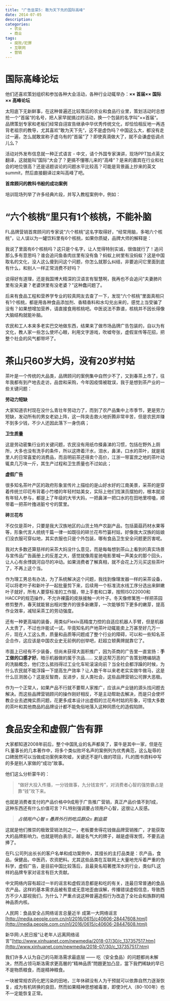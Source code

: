 ```yaml
---
title: "广告韭菜5: 敢为天下先的国际高峰"
date: 2014-07-05
description: 
categories:
  - 农业
  - 商业
tags:
  - 腐败/犯罪
  - 互联网
  - 营销
---
```




# **国际高峰论坛**

他们还喜欢策划组织和参加各种大会活动，各种行业动辄举办：**×× 首届×× 国际×× 高峰论坛**

太阳底下无新鲜事，在这种普遍还比较落后的农业和食品行业里，策划活动时总想抢一个”首届“的名号，把人家早就搞过的活动，换一个包装的名字叫”××首届“。品牌策划专家和老板们经常自诩宣告继承中华优秀传统文化，却恰恰相反地一再违背老祖宗的教导，尤其喜欢”敢为天下先“，这不是虚伪吗？中国这么大，都没有走过一遍，怎么就敢宣称子虚乌有的”首届“了？即使真滴做大了，就不会谦虚低调点儿么？

活动对外发布信息就一种正式语言 - 中文，请个外国专家演讲，现场PPT加点英文翻译，这就能叫”国际“大会了？更搞不懂哪儿来的”高峰“？是来的嘉宾在行业和社会的地位很高？还是话题谈论的问题水平比较高？可能是背景画上抄来的英文summit，然后直接翻译过来叫高峰了吧。

**首席顾问的教科书般的成功案例**

培训现场列举了许多经典片段，并写入教程案例中，例如：

# **“六个核桃”里只有1个核桃，不能补脑**

FL品牌营销首席顾问的专家说“六个核桃”这名字取得好，“经常用脑，多喝六个核桃”，让人误以为一罐饮料里有6个核桃，如果你质疑，品牌大师的解释是：

我说了里面有6个核桃吗？这只是个名字，让人觉得特别实诚，很值就行了！追问那么多有意思吗？谁会追问鱼香肉丝里有没有鱼？蚂蚁上树里有没蚂蚁？这是中国取名的文化，没人这么傻到问这个问题，你怎么就那么纠结，非要追问它里面到底有什么，和别人一样正常消费不好吗？

说得好有道理，还是我国博大精深的汉语言有智慧啊，我再也不会追问“夫妻肺片里有没夫妻？老婆饼里有没老婆？”这种蠢问题了。

后来有食品工程和营养学专业的较真网友去查了一下，发现“六个核桃”里面真相只有1个核桃，都是用各种食品添加剂、香精香料和水勾兑出来的，感觉上当受骗了没有？如果想增加营养，请直接食用核桃吧。中医说法不靠谱，核桃并不因长得像大脑结构就能补脑。

农民和工人本来多老实巴交地做东西，结果来了做市场品牌广告包装的，自以为有文化，教人家一些怎么使坏心眼，利用文字游戏，吹嘘夸张，虚假宣传等花招，把整个社会的风气都带坏了。

# **茶山只60岁大妈，没有20岁村姑**

茶叶是一个传统的大品类，品牌顾问的案例集中自然少不了，又到春茶上市了，往年我都有到产地去走访，品尝和采购，今年因疫情被耽误，我于是想到茶产业的一些关键问题：

**劳动力短缺**

大家知道农村现在没什么青壮年劳动力了，而到了农产品集中上市季节，更是劳力短缺，发动所有的男女老幼上阵，这一阵突击救火地折腾非常辛苦，但是农民并赚不到多少钱，不少人还因此落下一身伤病；

**卫生质量**

这是劳动密集行业的关键问题，农民没有用纸巾搽鼻涕的习惯，包括在野外上厕所，大多也没有洗手的条件，所以这搀着汗水，泪水，鼻涕，口水的茶叶，就是城里人的日常喜爱的消费品，而且明前茶还得卖个高价，江浙一带富庶之地的茶叶动辄卖几万块一斤，其生产过程和卫生质量也不过如此；

**虚假广告**

很多知名茶叶产区的政府形象宣传片上描绘的是山好水好的江南美景，采茶的是穿着传统兰印花布背着小竹楼的年轻村姑美女，实际上他们找演员摆拍的，根本就没有年轻人参与，都是上了年级的大爷大妈，一把鼻涕一把口水的在田地里唠嗑，顺带着一把茶叶撸进脏兮兮的筐里。

**碎兰花布**

不仅仅是茶叶，只要是我大汉族地区的山货土特产农副产品，包括菌菇药材水果等等，形象代言人统统千篇一律一如既往的碎兰花布竹篓村姑，好像我大汉族的姑娘们没衣服可穿似地，其实衣服也只是个外包装，哪有食品卫生安全问题更厉害呢。

我对大多数还算慈祥的采茶大妈没什么意见，而是每每想到茶山上看到的真实场景与宣传品广告画册上的反差之大，感觉就像周星驰电影里喊一声美女的那个回头，让人心有余悸跳河自尽的冲动。如果消费者了解真相，就不会花上万元买这些茶叶了，不再上这个当。

作为理工男总有办法，为了系统解决这个问题，我找到像理发器一样的采茶设备，可以将老叶子和新叶子一起批量剪下来，后续用一个标准流水线工序分选出来鲜嫩叶子就好，所有人要穿标准的工作服，带上手套和口罩，按照ISO22000和HACCP的规范操作，不允许裸露的皮肤接触一片叶子。冬天像修篱笆一样把茶园修剪整齐，春天就能冒出相对整齐的很多新嫩芽，一次能够剪下更多的嫩芽，提高作业效率，减轻采茶工的劳动强度。

还有一种更高端的装备，用类似Flexiv高精度力控的自适应机器人手臂，但是机器人太贵了，不过也许能试一试，毕竟知名的产地茶叶动辄能卖上万甚至好几万一斤，现在人工这么贵，质量和品质等问题成了整个行业的障碍，可以和一些知名茶企合作，这应该是中国农业史无前例的创举吧，赶超立顿黄牌就靠它了。

市面上已经有不少装备，但尚未获得大面积推广，因为茶商的广告里一直宣扬：**手工做的口感才好**。暗示机器做的属于次品…… 又是这帮万恶的广告策划瞎编胡造的洗脑概念，他们怎么抵挡得过工业化车轮滚滚向前？当全社会都浮躁的时候，为什么农民就不能浮躁一下提高生产效率？让人数千年以来老老实实做牛做马，这是什么叵测居心？这是反智商，反进步，反人类社会，这些品牌营销公司罪大恶极。

作为一个正常人，如果产品不行就不要帮人家推广，应该从产业链的源头找问题去解决。而这些品牌营销顾问的操作刚好相反，不是主动帮助去解决，而是只会使坏教企业去遮掩实质问题，花更多成本设计出虚假的兰花布村姑的形象，可惜大多数的茶叶和其他商品的品牌设计都不能免俗地落入这种同质化的造假陷阱。

# **食品安全和虚假广告有罪**

大家都知道2008年前后，整个中国乳业的名声都臭了，蒙牛是其中一家，但是在FL董事长的几本著作中，将多个类似败坏名声的案例列为优秀典范，这么耻辱的口碑居然可以当做成功案例来吹嘘，关键还不是FL做的项目，FL的图书資料中写的多是别人家做的“成功”故事。

他们这么分析蒙牛的：

> “做好大投入传播，一分钱做事，九分钱宣传”，对消费者心智的强势霸占是靠“钱”攻下来。
> 

也就是消费者支付的产品价格中9成用于广告推广营销，真正产品价值不到1成，这种东西还有什么价值可言？FL特别强调要占领用户心智，这很让人反感。

> ***占领用户心智 = 愚弄外行的吃瓜群众= 割韭菜***
> 

这就是他们推崇的极致营销法则之一，老板要舍得花钱做品牌营销推广，才能获取大的品牌影响力。也就是明白表示，越是名气大的牌子，越是虚得发慌，不要去追捧了。

在FL公司列出长长的客户名单和成功案例中，其擅长的主打品类是：农产品，食品，保健品，中医药，农资肥料。尤其这些品类在互联网上大量地充斥着严重的伪科学，虚假广告，是目前中国比较落后，且最臭名昭著搅浑水的行业，类似FL这样的品牌专家对谣言有巨大贡献。

中文网络内容有超过一半的谣言和虚假消息都是和吃的有关，连最日常普通的食品农产品，这样的基本需求品被有意或无意地歪曲误解，传播错误虚假信息，导致西方不少人鄙视我们，为什么？严重点说这种普遍造假行为改造了全社会和族群的精神品质内核。

人民网：食品安全占网络谣言总量近半 成第一大网络谣言[http://media.people.com.cn/n1/2016/0615/c40606-28447608.html](http://media.people.com.cn/n1/2016/0615/c40606-28447608.html)

新华网:人民日报“让老年人远离网络谣言”[http://www.xinhuanet.com/newmedia/2018-07/30/c_137357517.htm](http://www.xinhuanet.com/newmedia/2018-07/30/c_137357517.htm)

我们许多人认为自己的马斯洛需求最底层 —— 吃（安全食品）的问题都尚未解决，然而占领马斯洛需求更高層的“精神品质”問題更加凸显，當下我們稀缺的早已不是物质粮食，而是精神粮食。

一块被常规农药化肥污染的田地，三年休耕没有人为干预就可以依靠自然力逐渐恢复，成为有机转换的良田，然而如果精神思想被毒害，即使3代人（80-100年）也不一定能恢复正常。


